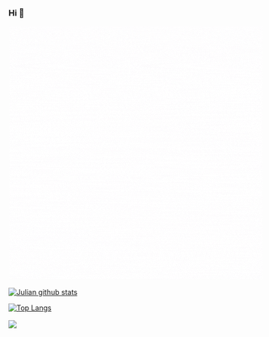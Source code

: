 ### Hi 👋
<div align="center">
    <img src ="https://github.com/julianramirezch/julianramirezch/raw/master/software_developer.gif">
</div>


[![Julian github stats](https://github-readme-stats.vercel.app/api?username=julianramirezch&show_icons=true&theme=vision-friendly-dark)](https://github.com/julianramirezch/github-readme-stats)

[![Top Langs](https://github-readme-stats.vercel.app/api/top-langs/?username=julianramirezch&layout=compact)](https://github.com/julianramirezch/github-readme-stats)

<img align="center" src="https://github-readme-stats.vercel.app/api/<CARD_TYPE>/?username=julianramirezch&theme=vision-friendly-dark" />
<!--
**julianramirezch/julianramirezch** is a ✨ _special_ ✨ repository because its `README.md` (this file) appears on your GitHub profile.

Here are some ideas to get you started:

- 🔭 I’m currently working on ...
- 🌱 I’m currently learning ...
- 👯 I’m looking to collaborate on ...
- 🤔 I’m looking for help with ...
- 💬 Ask me about ...
- 📫 How to reach me: ...
- 😄 Pronouns: ...
- ⚡ Fun fact: ...
-->
